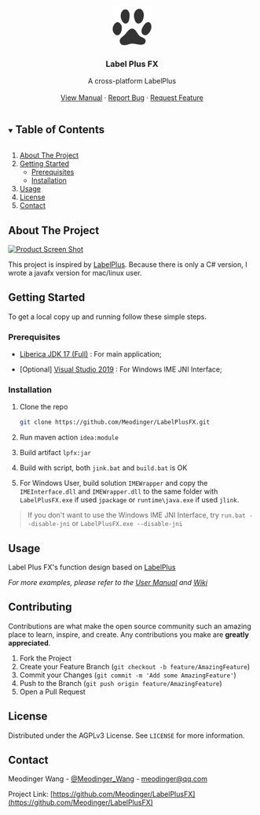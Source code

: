 <!-- PROJECT SHIELDS -->
<!--
*** I'm using markdown "reference style" links for readability.
*** Reference links are enclosed in brackets [ ] instead of parentheses ( ).
*** See the bottom of this document for the declaration of the reference variables
*** for contributors-url, forks-url, etc. This is an optional, concise syntax you may use.
*** https://www.markdownguide.org/basic-syntax/#reference-style-links
-->


<!-- PROJECT LOGO -->
<br />
<p align="center">
  <a href="https://github.com/Meodinger/LabelPlusFX">
    <img src="images/logo.png" alt="Logo" width="80" height="80" />
  </a>
  <h3 align="center">Label Plus FX</h3>
  <p align="center">
    A cross-platform LabelPlus
    <br />
    <br />
    <a href="https://www.kdocs.cn/l/cpRyDN2Perkb">View Manual</a>
    ·
    <a href="https://github.com/Meodinger/LabelPlusFX/issues">Report Bug</a>
    ·
    <a href="https://github.com/Meodinger/LabelPlusFX/issues">Request Feature</a>
  </p>
</p>


<!-- TABLE OF CONTENTS -->
<details open="open">
  <summary><h2 style="display: inline-block">Table of Contents</h2></summary>
  <ol>
    <li>
      <a href="#about-the-project">About The Project</a>
    </li>
    <li>
      <a href="#getting-started">Getting Started</a>
      <ul>
        <li><a href="#prerequisites">Prerequisites</a></li>
        <li><a href="#installation">Installation</a></li>
      </ul>
    </li>
    <li><a href="#usage">Usage</a></li>
    <li><a href="#license">License</a></li>
    <li><a href="#contact">Contact</a></li>
  </ol>
</details>


<!-- ABOUT THE PROJECT -->
## About The Project

[![Product Screen Shot][product-screenshot]]()

This project is inspired by [LabelPlus](https://noodlefighter.com/label_plus/).
Because there is only a C# version, I wrote a javafx version for mac/linux user.


<!-- GETTING STARTED -->
## Getting Started

To get a local copy up and running follow these simple steps.


### Prerequisites

 * [Liberica JDK 17 (Full)](https://bell-sw.com/pages/downloads/#/java-17-lts%20/%20current) : For main application;

 * [Optional] [Visual Studio 2019](https://visualstudio.microsoft.com/zh-hans/downloads/) : For Windows IME JNI Interface;


### Installation

1. Clone the repo
   ```sh
   git clone https://github.com/Meodinger/LabelPlusFX.git
   ```

2. Run maven action `idea:module`

3. Build artifact `lpfx:jar`

4. Build with script, both `jink.bat` and `build.bat` is OK

5. For Windows User, build solution `IMEWrapper` and copy the `IMEInterface.dll` and `IMEWrapper.dll` to the same folder with `LabelPlusFX.exe` if used `jpackage` or `runtime\java.exe` if used `jlink`.

> If you don't want to use the Windows IME JNI Interface, try `run.bat --disable-jni` or `LabelPlusFX.exe --disable-jni`


<!-- USAGE EXAMPLES -->
## Usage

Label Plus FX's function design based on [LabelPlus](https://noodlefighter.com/label_plus/)

_For more examples, please refer to the [User Manual](https://www.kdocs.cn/l/seRSJCKVOn0Y) and [Wiki](https://github.com/Meodinger/LabelPlusFX/wiki)_


<!-- CONTRIBUTING -->
## Contributing

Contributions are what make the open source community such an amazing place to learn, inspire, and create. Any contributions you make are **greatly appreciated**.

1. Fork the Project
2. Create your Feature Branch (`git checkout -b feature/AmazingFeature`)
3. Commit your Changes (`git commit -m 'Add some AmazingFeature'`)
4. Push to the Branch (`git push origin feature/AmazingFeature`)
5. Open a Pull Request



<!-- LICENSE -->
## License

Distributed under the AGPLv3 License. See `LICENSE` for more information.


<!-- CONTACT -->
## Contact

Meodinger Wang - [@Meodinger_Wang](https://twitter.com/Meodinger_Wang) - meodinger@qq.com

Project Link: [https://github.com/Meodinger/LabelPlusFX](https://github.com/Meodinger/LabelPlusFX)



[product-screenshot]: https://s2.loli.net/2022/02/04/2H7bguJ9rcyBjUO.png
